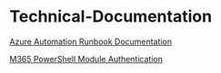 # Technical-Documentation

[Azure Automation Runbook Documentation](https://github.com/JakeGwynn/Technical-Documentation/blob/main/Azure%20Automation%20-%20Runbook%20Migration.md)

[M365 PowerShell Module Authentication](https://github.com/JakeGwynn/Technical-Documentation/blob/main/Office%20365%20PowerShell%20Modules.md)
